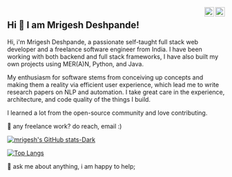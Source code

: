 <a href="https://hackerrank.com/mrigeshdeshpande" target="_blank" rel="nofollow">
  <img align="right" alt="Mrigesh's hackerRank" width="22px" src="https://cdn.jsdelivr.net/npm/simple-icons@v3/icons/hackerrank.svg" />
</a>
<a href="https://www.linkedin.com/in/mrigeshdeshpande" target="_blank" rel="nofollow">
  <img align="right" alt="Mrigesh's Linkdein" width="22px" src="https://cdn.jsdelivr.net/npm/simple-icons@v3/icons/linkedin.svg" />
</a>
 
 ## Hi 👋 I am Mrigesh Deshpande! 
 
 Hi, i'm Mrigesh Deshpande, a passionate self-taught full stack web developer and a freelance software engineer from India.
 I have been working with both backend and full stack frameworks, I have also built my own projects using MER(A)N, Python, and Java.
 
 My enthusiasm for software stems from conceiving up concepts and making them a reality via efficient user experience, 
 which lead me to write research papers on NLP and automation.
 I take great care in the experience, architecture, and code quality of the things I build.

I learned a lot from the open-source community and love contributing.



💼 any freelance work? do reach, email :)



<!-- -  👋 Hi, I’m @MrigeshDeshpande
- 👀 I’m interested in ...
- 🌱 I’m currently learning ...
- 💞️ I’m looking to collaborate on ...
- 📫 How to reach me deshpandemrigesh@gmail.com -->

<!---
MrigeshDeshpande/MrigeshDeshpande is a ✨ special ✨ repository because its `README.md` (this file) appears on your GitHub profile.
You can click the Preview link to take a look at your changes.
--->

[![mrigesh's GitHub stats-Dark](https://github-readme-stats.vercel.app/api?username=MrigeshDeshpande&show_icons=true&theme=dark#gh-dark-mode-only)](https://github.com/anuraghazra/github-readme-stats#gh-dark-mode-only)

[![Top Langs](https://github-readme-stats.vercel.app/api/top-langs/?username=MrigeshDeshpande&layout=compact)](https://github.com/anuraghazra/github-readme-stats)

💬 ask me about anything, i am happy to help;
